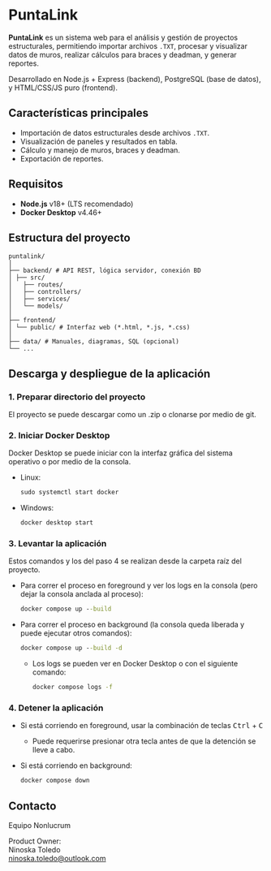 # PuntaLink

**PuntaLink** es un sistema web para el análisis y gestión de proyectos estructurales, permitiendo importar archivos `.TXT`, procesar y visualizar datos de muros, realizar cálculos para braces y deadman, y generar reportes.

Desarrollado en Node.js + Express (backend), PostgreSQL (base de datos), y HTML/CSS/JS puro (frontend).


## Características principales

- Importación de datos estructurales desde archivos `.TXT`.
- Visualización de paneles y resultados en tabla.
- Cálculo y manejo de muros, braces y deadman.
- Exportación de reportes.

## Requisitos

- **Node.js** v18+ (LTS recomendado)
- **Docker Desktop** v4.46+


## Estructura del proyecto

```
puntalink/
│
├── backend/ # API REST, lógica servidor, conexión BD
│ ├── src/
│   ├── routes/
│   ├── controllers/
│   ├── services/
│   └── models/
│
├── frontend/
│ └── public/ # Interfaz web (*.html, *.js, *.css)
│
├── data/ # Manuales, diagramas, SQL (opcional)
└── ...
```

## Descarga y despliegue de la aplicación

### 1. Preparar directorio del proyecto

El proyecto se puede descargar como un .zip o clonarse por medio de git.

### 2. Iniciar Docker Desktop

Docker Desktop se puede iniciar con la interfaz gráfica del sistema operativo o por medio de la consola.

- Linux:
    ```bat
    sudo systemctl start docker
    ```
- Windows:
    ```cmd
    docker desktop start
    ```

### 3. Levantar la aplicación

Estos comandos y los del paso 4 se realizan desde la carpeta raíz del proyecto.

- Para correr el proceso en foreground y ver los logs en la consola (pero dejar la consola anclada al proceso):
    ```cmd
    docker compose up --build
    ```
- Para correr el proceso en background (la consola queda liberada y puede ejecutar otros comandos):
    ```cmd
    docker compose up --build -d
    ```
    - Los logs se pueden ver en Docker Desktop o con el siguiente comando:
        ```cmd
        docker compose logs -f
        ```

### 4. Detener la aplicación

- Si está corriendo en foreground, usar la combinación de teclas <kbd>Ctrl</kbd> + <kbd>C</kbd>
    - Puede requerirse presionar otra tecla antes de que la detención se lleve a cabo.

- Si está corriendo en background:
    ```cmd
    docker compose down
    ```


## Contacto
Equipo Nonlucrum

Product Owner:\
Ninoska Toledo\
ninoska.toledo@outlook.com